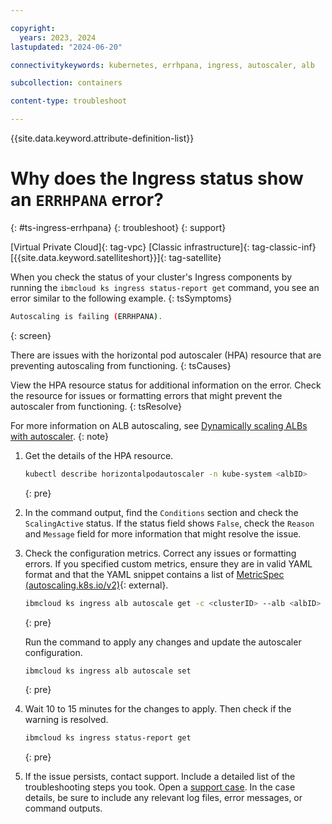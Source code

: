 ```yaml
---

copyright: 
  years: 2023, 2024
lastupdated: "2024-06-20"

connectivitykeywords: kubernetes, errhpana, ingress, autoscaler, alb

subcollection: containers

content-type: troubleshoot

---
```


{{site.data.keyword.attribute-definition-list}}

# Why does the Ingress status show an `ERRHPANA` error?
{: #ts-ingress-errhpana}
{: troubleshoot}
{: support}

[Virtual Private Cloud]{: tag-vpc} [Classic infrastructure]{: tag-classic-inf} [{{site.data.keyword.satelliteshort}}]{: tag-satellite}

When you check the status of your cluster's Ingress components by running the `ibmcloud ks ingress status-report get` command, you see an error similar to the following example.
{: tsSymptoms}

```sh
Autoscaling is failing (ERRHPANA).
```
{: screen}

There are issues with the horizontal pod autoscaler (HPA) resource that are preventing autoscaling from functioning. 
{: tsCauses}

View the HPA resource status for additional information on the error. Check the resource for issues or formatting errors that might prevent the autoscaler from functioning.
{: tsResolve}

For more information on ALB autoscaling, see [Dynamically scaling ALBs with autoscaler](/docs/containers?topic=containers-ingress-alb-manage#alb_replicas_autoscaler).
{: note}

1. Get the details of the HPA resource.
    ```sh
    kubectl describe horizontalpodautoscaler -n kube-system <albID>
    ```
    {: pre}

1. In the command output, find the `Conditions` section and check the `ScalingActive` status. If the status field shows `False`, check the `Reason` and `Message` field for more information that might resolve the issue.


1. Check the configuration metrics. Correct any issues or formatting errors. If you specified custom metrics, ensure they are in valid YAML format and that the YAML snippet contains a list of [MetricSpec (autoscaling.k8s.io/v2)](https://kubernetes.io/docs/reference/generated/kubernetes-api/v1.26/#metricspec-v2-autoscaling){: external}.
    ```sh
    ibmcloud ks ingress alb autoscale get -c <clusterID> --alb <albID>
    ```
    {: pre}

    Run the command to apply any changes and update the autoscaler configuration.
    ```sh
    ibmcloud ks ingress alb autoscale set 
    ```
    {: pre}

1. Wait 10 to 15 minutes for the changes to apply. Then check if the warning is resolved. 
    ```sh
    ibmcloud ks ingress status-report get
    ```
    {: pre}

1. If the issue persists, contact support. Include a detailed list of the troubleshooting steps you took. Open a [support case](/docs/get-support?topic=get-support-using-avatar). In the case details, be sure to include any relevant log files, error messages, or command outputs.





